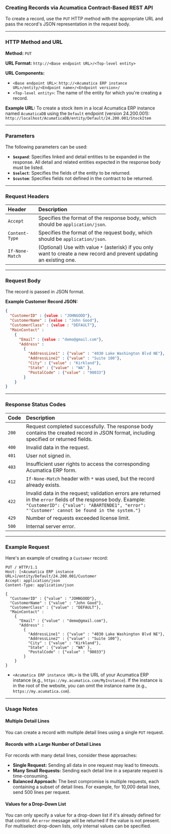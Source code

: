 ### Creating Records via Acumatica Contract-Based REST API

To create a record, use the `PUT` HTTP method with the appropriate URL and pass the record's JSON representation in the request body.

---
### HTTP Method and URL

**Method:** `PUT`

**URL Format:** `http://<Base endpoint URL>/<Top-level entity>`

**URL Components:**
* `<Base endpoint URL>`: `http://<Acumatica ERP instance URL>/entity/<Endpoint name>/<Endpoint version>/`
* `<Top-level entity>`: The name of the entity for which you're creating a record.

**Example URL:**
To create a stock item in a local Acumatica ERP instance named `AcumaticaDB` using the `Default` endpoint (version 24.200.001):
`http://localhost/AcumaticaDB/entity/Default/24.200.001/StockItem`

---
### Parameters

The following parameters can be used:

* **`$expand`**: Specifies linked and detail entities to be expanded in the response. All detail and related entities expected in the response body must be listed.
* **`$select`**: Specifies the fields of the entity to be returned.
* **`$custom`**: Specifies fields not defined in the contract to be returned.

---
### Request Headers

| Header           | Description                                                                                                                                                                             |
| :--------------- | :-------------------------------------------------------------------------------------------------------------------------------------------------------------------------------------- |
| `Accept`         | Specifies the format of the response body, which should be `application/json`.                                                                                                          |
| `Content-Type`   | Specifies the format of the request body, which should be `application/json`.                                                                                                           |
| `If-None-Match`  | (Optional) Use with value `*` (asterisk) if you only want to create a new record and prevent updating an existing one.                                                                  |

---
### Request Body

The record is passed in JSON format.

**Example Customer Record JSON:**

```json
{
  "CustomerID" : {value : "JOHNGOOD"},
  "CustomerName" : {value : "John Good"},
  "CustomerClass" : {value : "DEFAULT"},
  "MainContact" :
    {
      "Email" : {value : "demo@gmail.com"},
      "Address" :
        {
          "AddressLine1" : {"value" : "4030 Lake Washington Blvd NE"},
          "AddressLine2" : {"value" : "Suite 100"},
          "City" : {"value" : "Kirkland"},
          "State" : {"value" : "WA" },
          "PostalCode" : {"value" : "98033"}
        }
    }
}
```

---
### Response Status Codes

| Code | Description                                                                                                                                                                                                    |
| :--- | :------------------------------------------------------------------------------------------------------------------------------------------------------------------------------------------------------------- |
| `200`| Request completed successfully. The response body contains the created record in JSON format, including specified or returned fields.                                                                         |
| `400`| Invalid data in the request.                                                                                                                                                                                   |
| `401`| User not signed in.                                                                                                                                                                                            |
| `403`| Insufficient user rights to access the corresponding Acumatica ERP form.                                                                                                                                       |
| `412`| `If-None-Match` header with `*` was used, but the record already exists.                                                                                                                                       |
| `422`| Invalid data in the request; validation errors are returned in the `error` fields of the response body. Example: `"CustomerID": {"value": "ABARTENDE1", "error": "'Customer' cannot be found in the system."}` |
| `429`| Number of requests exceeded license limit.                                                                                                                                                                     |
| `500`| Internal server error.                                                                                                                                                                                         |

---
### Example Request

Here's an example of creating a `Customer` record:

```http
PUT / HTTP/1.1
Host: [<Acumatica ERP instance URL>]/entity/Default/24.200.001/Customer
Accept: application/json
Content-Type: application/json

{
  "CustomerID" : {"value" : "JOHNGOOD"},
  "CustomerName" : {"value" : "John Good"},
  "CustomerClass" : {"value" : "DEFAULT"},
  "MainContact" :
    {
      "Email" : {"value" : "demo@gmail.com"},
      "Address" :
        {
          "AddressLine1" : {"value" : "4030 Lake Washington Blvd NE"},
          "AddressLine2" : {"value" : "Suite 100"},
          "City" : {"value" : "Kirkland"},
          "State" : {"value" : "WA" },
          "PostalCode" : {"value" : "98033"}
        }
    }
}
```
* `<Acumatica ERP instance URL>` is the URL of your Acumatica ERP instance (e.g., `https://my.acumatica.com/MyInstance`). If the instance is in the root of the website, you can omit the instance name (e.g., `https://my.acumatica.com`).

---
### Usage Notes

#### Multiple Detail Lines
You can create a record with multiple detail lines using a single `PUT` request.

#### Records with a Large Number of Detail Lines
For records with many detail lines, consider these approaches:

* **Single Request:** Sending all data in one request may lead to timeouts.
* **Many Small Requests:** Sending each detail line in a separate request is time-consuming.
* **Balanced Approach:** The best compromise is multiple requests, each containing a subset of detail lines. For example, for 10,000 detail lines, send 500 lines per request.

#### Values for a Drop-Down List
You can only specify a value for a drop-down list if it's already defined for that control. An `error` message will be returned if the value is not present. For multiselect drop-down lists, only internal values can be specified.